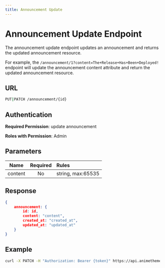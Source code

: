 ```yaml
---
title: Announcement Update
---
```


# Announcement Update Endpoint

The announcement update endpoint updates an announcement and returns the updated announcement resource.

For example, the `/announcement/1?content=The+Release+Has+Been+Deployed!` endpoint will update the announcement content attribute and return the updated announcement resource.

## URL

```sh
PUT|PATCH /announcement/{id}
```

## Authentication

**Required Permission**: update announcement

**Roles with Permission**: Admin

## Parameters

| Name    | Required | Rules             |
| :-----: | :------: | :---------------- |
| content | No       | string, max:65535 |

## Response

```json
{
    announcement: {
        id: id,
        content: "content",
        created_at: "created_at",
        updated_at: "updated_at"
    }
}
```

## Example

```bash
curl -X PATCH -H "Authorization: Bearer {token}" https://api.animethemes.moe/announcement/1
```
